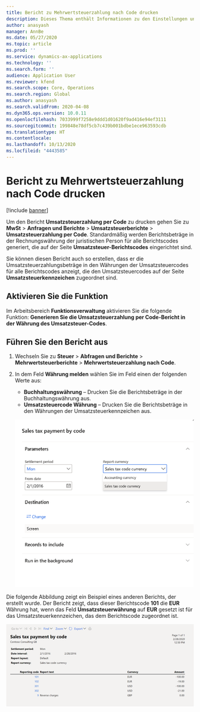 ```yaml
---
title: Bericht zu Mehrwertsteuerzahlung nach Code drucken
description: Dieses Thema enthält Informationen zu den Einstellungen und Aktionen, die zum Drucken des Umsatzsteuerzahlungsberichts in der Buchhaltungs- oder Steuercodewährung erforderlich sind.
author: anasyash
manager: AnnBe
ms.date: 05/27/2020
ms.topic: article
ms.prod: ''
ms.service: dynamics-ax-applications
ms.technology: ''
ms.search.form: ''
audience: Application User
ms.reviewer: kfend
ms.search.scope: Core, Operations
ms.search.region: Global
ms.author: anasyash
ms.search.validFrom: 2020-04-08
ms.dyn365.ops.version: 10.0.11
ms.openlocfilehash: 7033999f7258e9ddd1d01620f9ad416e94ef3111
ms.sourcegitcommit: 199848e78df5cb7c439b001bdbe1ece963593cdb
ms.translationtype: HT
ms.contentlocale: 
ms.lasthandoff: 10/13/2020
ms.locfileid: "4443585"
---
```

# <a name="print-the-sales-tax-payment-by-code-report"></a>Bericht zu Mehrwertsteuerzahlung nach Code drucken 

[!include [banner](../includes/banner.md)]

Um den Bericht **Umsatzsteuerzahlung per Code** zu drucken gehen Sie zu **MwSt** \> **Anfragen und Berichte** \> **Umsatzsteuerberichte** \> **Umsatzsteuerzahlung per Code**. Standardmäßig werden Berichtsbeträge in der Rechnungswährung der juristischen Person für alle Berichtscodes generiert, die auf der Seite **Umsatzsteuer-Berichtscodes** eingerichtet sind.

Sie können diesen Bericht auch so erstellen, dass er die Umsatzsteuerzahlungsbeträge in den Währungen der Umsatzsteuercodes für alle Berichtscodes anzeigt, die den Umsatzsteuercodes auf der Seite **Umsatzsteuerkennzeichen** zugeordnet sind.

## <a name="turn-on-the-feature"></a>Aktivieren Sie die Funktion

Im Arbeitsbereich **Funktionsverwaltung** aktivieren Sie die folgende Funktion: **Generieren Sie die Umsatzsteuerzahlung per Code-Bericht in der Währung des Umsatzsteuer-Codes**.

## <a name="run-the-report"></a>Führen Sie den Bericht aus

1. Wechseln Sie zu **Steuer** \> **Abfragen und Berichte** \> **Mehrwertsteuerberichte** \> **Mehrwertsteuerzahlung nach Code**.
2. In dem Feld **Währung melden** wählen Sie im Feld einen der folgenden Werte aus:

    - **Buchhaltungswährung** – Drucken Sie die Berichtsbeträge in der Buchhaltungswährung aus.
    - **Umsatzsteuercode Währung** – Drucken Sie die Berichtsbeträge in den Währungen der Umsatzsteuerkennzeichen aus.

    ![Bericht Umsatzsteuerzahlung nach Dialogfeld Code](media/Sales-tax-payment-by-code.png)

Die folgende Abbildung zeigt ein Beispiel eines anderen Berichts, der erstellt wurde. Der Bericht zeigt, dass dieser Berichtscode **101** die **EUR** Währung hat, wenn das Feld **Umsatzsteuerwährung** auf **EUR** gesetzt ist für das Umsatzsteuerkennzeichen, das dem Berichtscode zugeordnet ist.

![Beispiel der Mehrwertsteuerzahlung nach Code](media/Sales-tax-payment-by-code-2.png)
